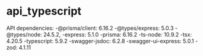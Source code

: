 # api_typescript
API dependencies:
-@prisma/client: 6.16.2
-@types/express: 5.0.3
-@types/node: 24.5.2,
-express: 5.1.0
-prisma: 6.16.2
-ts-node: 10.9.2
-tsx: 4.20.5
-typescript: 5.9.2
-swagger-jsdoc: 6.2.8
-swagger-ui-express: 5.0.1
-zod: 4.1.11

